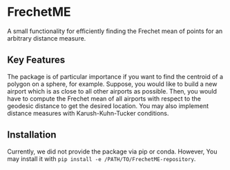 # FrechetME
A small functionality for efficiently finding the Frechet mean of points for an arbitrary distance measure. 

## Key Features
The package is of particular importance if you want to find the centroid of a polygon on a sphere, for example. Suppose, you would like to build a new airport which is as close to all other airports as possible. Then, you would have to compute the Frechet mean of all airports with respect to the geodesic distance to get the desired location. You may also implement distance measures with Karush-Kuhn-Tucker conditions.

## Installation
Currently, we did not provide the package via pip or conda. However, You may install it with `pip install -e /PATH/TO/FrechetME-repository`.